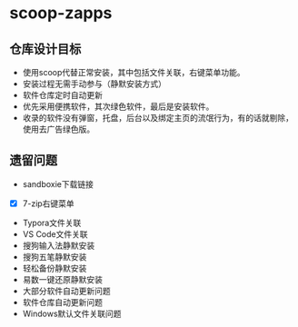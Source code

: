 # scoop-zapps

## 仓库设计目标

- 使用scoop代替正常安装，其中包括文件关联，右键菜单功能。
- 安装过程无需手动参与（静默安装方式）
- 软件仓库定时自动更新
- 优先采用便携软件，其次绿色软件，最后是安装软件。
- 收录的软件没有弹窗，托盘，后台以及绑定主页的流氓行为，有的话就剔除，使用去广告绿色版。

## 遗留问题

- sandboxie下载链接
- [x] 7-zip右键菜单
- Typora文件关联
- VS Code文件关联
- 搜狗输入法静默安装
- 搜狗五笔静默安装
- 轻松备份静默安装
- 易数一键还原静默安装
- 大部分软件自动更新问题
- 软件仓库自动更新问题
- Windows默认文件关联问题
